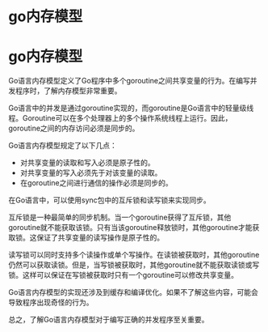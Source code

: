 # go内存模型

# go内存模型

Go语言内存模型定义了Go程序中多个goroutine之间共享变量的行为。在编写并发程序时，了解内存模型非常重要。

Go语言中的并发是通过goroutine实现的，而goroutine是Go语言中的轻量级线程。Goroutine可以在多个处理器上的多个操作系统线程上运行。因此，goroutine之间的内存访问必须是同步的。

Go语言内存模型规定了以下几点：

- 对共享变量的读取和写入必须是原子性的。
- 对共享变量的写入必须先于对该变量的读取。
- 在goroutine之间进行通信的操作必须是同步的。

在Go语言中，可以使用sync包中的互斥锁和读写锁来实现同步。

互斥锁是一种最简单的同步机制。当一个goroutine获得了互斥锁，其他goroutine就不能获取该锁。只有当该goroutine释放锁时，其他goroutine才能获取锁。这保证了共享变量的读写操作是原子性的。

读写锁可以同时支持多个读操作或单个写操作。在读锁被获取时，其他goroutine仍然可以获取读锁。但是，当写锁被获取时，其他goroutine就不能获取读锁或写锁。这样可以保证在写锁被获取时只有一个goroutine可以修改共享变量。

Go语言内存模型的实现还涉及到缓存和编译优化。如果不了解这些内容，可能会导致程序出现奇怪的行为。

总之，了解Go语言内存模型对于编写正确的并发程序至关重要。